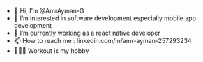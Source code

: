 - 👋 Hi, I’m @AmrAyman-G
- 👀 I’m interested in software development especially mobile app development
- 🌱 I’m currently working as a react native developer 
- 📫 How to reach me : linkedin.com/in/amr-ayman-257293234
- 🏋🏽‍♀️ Workout is my hobby
<!-- - 💞️ I’m looking to collaborate on ... -->


<!---
AmrAyman-G/AmrAyman-G is a ✨ special ✨ repository because its `README.md` (this file) appears on your GitHub profile.
You can click the Preview link to take a look at your changes.
--->

